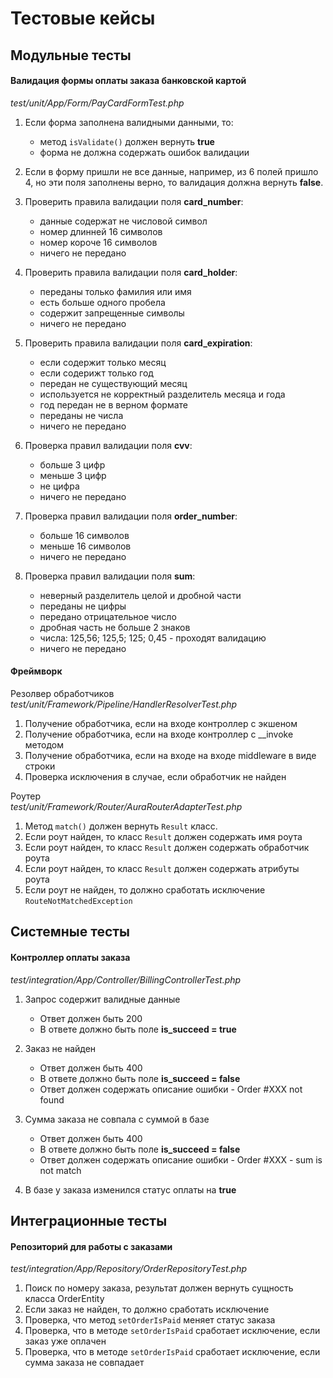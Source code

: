 # Тестовые кейсы

## Модульные тесты

#### Валидация формы оплаты заказа банковской картой
_test/unit/App/Form/PayCardFormTest.php_

1. Если форма заполнена валидными данными, то:
    * метод `isValidate()` должен вернуть **true**
    * форма не должна содержать ошибок валидации

2. Если в форму пришли не все данные, например, из 6 полей пришло 4, но эти поля заполнены верно, то валидация должна вернуть **false**.

3. Проверить правила валидации поля **card_number**:
    * данные содержат не числовой символ
    * номер длинней 16 символов
    * номер короче 16 символов
    * ничего не передано
    
4. Проверить правила валидации поля **card_holder**:
    * переданы только фамилия или имя
    * есть больше одного пробела
    * содержит запрещенные символы
    * ничего не передано
    
5. Проверить правила валидации поля **card_expiration**:
    * если содержит только месяц
    * если содерижт только год
    * передан не существующий месяц
    * используется не корректный разделитель месяца и года
    * год передан не в верном формате
    * переданы не числа
    * ничего не передано

6. Проверка правил валидации поля **cvv**:
    * больше 3 цифр
    * меньше 3 цифр
    * не цифра
    * ничего не передано
    
7. Проверка правил валидации поля **order_number**:
    * больше 16 символов
    * меньше 16 символов
    * ничего не передано
    
8. Проверка правил валидации поля **sum**:
    * неверный разделитель целой и дробной части
    * переданы не цифры
    * передано отрицательное число
    * дробная часть не больше 2 знаков
    * числа: 125,56; 125,5; 125; 0,45 - проходят валидацию 
    * ничего не передано
    
#### Фреймворк

Резолвер обработчиков  
_test/unit/Framework/Pipeline/HandlerResolverTest.php_

1. Получение обработчика, если на входе контроллер с экшеном
2. Получение обработчика, если на входе контроллер с __invoke методом
3. Получение обработчика, если на входе на входе middleware в виде строки
4. Проверка исключения в случае, если обработчик не найден 

Роутер  
_test/unit/Framework/Router/AuraRouterAdapterTest.php_

1. Метод `match()` должен вернуть `Result` класс.
2. Если роут найден, то класс `Result` должен содержать имя роута
3. Если роут найден, то класс `Result` должен содержать обработчик роута
4. Если роут найден, то класс `Result` должен содержать атрибуты роута
5. Если роут не найден, то должно сработать исключение `RouteNotMatchedException`

## Системные тесты
#### Контроллер оплаты заказа
_test/integration/App/Controller/BillingControllerTest.php_

1. Запрос содержит валидные данные
    * Ответ должен быть 200
    * В ответе должно быть поле **is_succeed = true**
    
2. Заказ не найден
    * Ответ должен быть 400
    * В ответе должно быть поле **is_succeed = false**
    * Ответ должен содержать описание ошибки - Order #XXX not found
    
3. Сумма заказа не совпала с суммой в базе
    * Ответ должен быть 400
    * В ответе должно быть поле **is_succeed = false**
    * Ответ должен содержать описание ошибки - Order #XXX - sum is not match
    
4. В базе у заказа изменился статус оплаты на **true**

## Интеграционные тесты
#### Репозиторий для работы с заказами
_test/integration/App/Repository/OrderRepositoryTest.php_

1. Поиск по номеру заказа, результат должен вернуть сущность класса OrderEntity
2. Если заказ не найден, то должно сработать исключение
3. Проверка, что метод `setOrderIsPaid` меняет статус заказа
4. Проверка, что в методе `setOrderIsPaid` сработает исключение, если заказ уже оплачен
4. Проверка, что в методе `setOrderIsPaid` сработает исключение, если сумма заказа не совпадает
